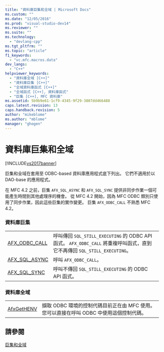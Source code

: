 ```yaml
---
title: "資料庫巨集和全域 | Microsoft Docs"
ms.custom: ""
ms.date: "12/05/2016"
ms.prod: "visual-studio-dev14"
ms.reviewer: ""
ms.suite: ""
ms.technology: 
  - "devlang-cpp"
ms.tgt_pltfrm: ""
ms.topic: "article"
f1_keywords: 
  - "vc.mfc.macros.data"
dev_langs: 
  - "C++"
helpviewer_keywords: 
  - "資料庫全域 [C++]"
  - "資料庫巨集 [C++]"
  - "全域資料庫函式 [C++]"
  - "全域函式 [C++], 資料庫函式"
  - "巨集 [C++], MFC 資料庫"
ms.assetid: 5b9b9e61-1cf9-4345-9f29-3807dd466488
caps.latest.revision: 13
caps.handback.revision: 5
author: "mikeblome"
ms.author: "mblome"
manager: "ghogen"
---
```

# 資料庫巨集和全域
[!INCLUDE[vs2017banner](../../assembler/inline/includes/vs2017banner.md)]

巨集和全域在套用至 ODBC\-based 資料庫應用程式底下列出。  它們不適用於以 DAO\-base 的應用程式。  
  
 在 MFC 4.2 之前，巨集 `AFX_SQL_ASYNC` 和 `AFX_SQL_SYNC` 提供非同步作業一個可能產生時間到其他處理序的機會。  從 MFC 4.2 開始，因為 MFC ODBC 類別只使用了同步作業，因此這些巨集的實作變更。  巨集 `AFX_ODBC_CALL` 不熟悉 MFC 4.2。  
  
### 資料庫巨集  
  
|||  
|-|-|  
|[AFX\_ODBC\_CALL](../Topic/AFX_ODBC_CALL.md)|呼叫傳回 `SQL_STILL_EXECUTING` 的 ODBC API 函式。  `AFX_ODBC_CALL` 將重複呼叫函式，直到它不再傳回 `SQL_STILL_EXECUTING`。|  
|[AFX\_SQL\_ASYNC](../Topic/AFX_SQL_ASYNC.md)|呼叫 `AFX_ODBC_CALL`。|  
|[AFX\_SQL\_SYNC](../Topic/AFX_SQL_SYNC.md)|呼叫不傳回 `SQL_STILL_EXECUTING` 的 ODBC API 函式。|  
  
### 資料庫全域  
  
|||  
|-|-|  
|[AfxGetHENV](../Topic/AfxGetHENV.md)|擷取 ODBC 環境的控制代碼目前正在由 MFC 使用。  您可以直接在呼叫 ODBC 中使用這個控制代碼。|  
  
## 請參閱  
 [巨集和全域](../../mfc/reference/mfc-macros-and-globals.md)